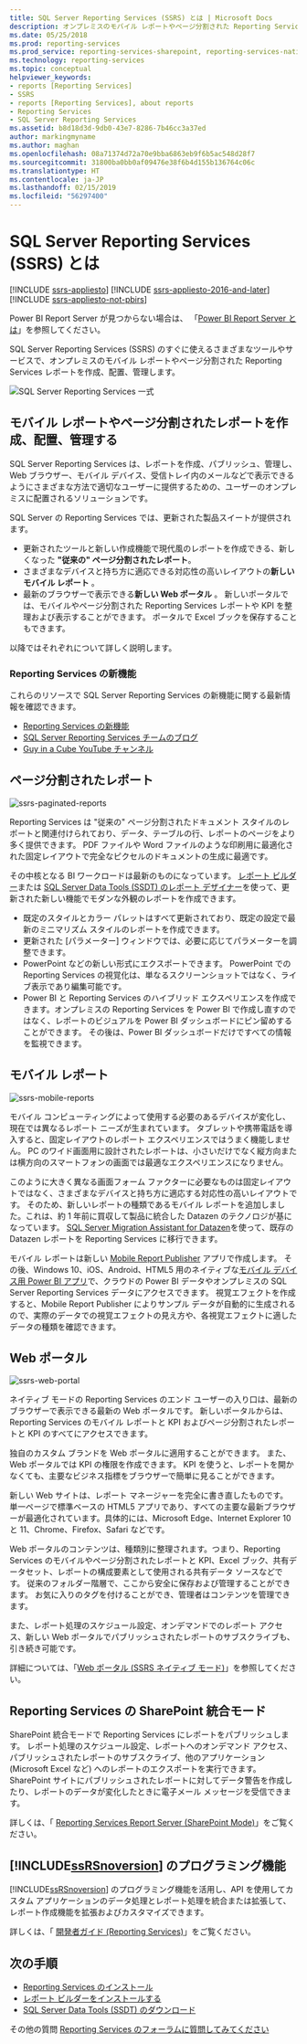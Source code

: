 ```yaml
---
title: SQL Server Reporting Services (SSRS) とは | Microsoft Docs
description: オンプレミスのモバイル レポートやページ分割された Reporting Services レポートに使用するツールやサービスについて説明します。
ms.date: 05/25/2018
ms.prod: reporting-services
ms.prod_service: reporting-services-sharepoint, reporting-services-native
ms.technology: reporting-services
ms.topic: conceptual
helpviewer_keywords:
- reports [Reporting Services]
- SSRS
- reports [Reporting Services], about reports
- Reporting Services
- SQL Server Reporting Services
ms.assetid: b8d18d3d-9db0-43e7-8286-7b46cc3a37ed
author: markingmyname
ms.author: maghan
ms.openlocfilehash: 08a71374d72a70e9bba6863eb9f6b5ac548d28f7
ms.sourcegitcommit: 31800ba0bb0af09476e38f6b4d155b136764c06c
ms.translationtype: HT
ms.contentlocale: ja-JP
ms.lasthandoff: 02/15/2019
ms.locfileid: "56297400"
---
```

# <a name="what-is-sql-server-reporting-services-ssrs"></a>SQL Server Reporting Services (SSRS) とは

[!INCLUDE [ssrs-appliesto](../includes/ssrs-appliesto.md)] [!INCLUDE [ssrs-appliesto-2016-and-later](../includes/ssrs-appliesto-2016-and-later.md)] [!INCLUDE [ssrs-appliesto-not-pbirs](../includes/ssrs-appliesto-not-pbirs.md)]

Power BI Report Server が見つからない場合は、 「[Power BI Report Server とは](https://docs.microsoft.com/power-bi/report-server/get-started)」を参照してください。

SQL Server Reporting Services (SSRS) のすぐに使えるさまざまなツールやサービスで、オンプレミスのモバイル レポートやページ分割された Reporting Services レポートを作成、配置、管理します。

![SQL Server Reporting Services 一式](../reporting-services/media/ss-reporting-services-all-together.png "SQL Server Reporting Services 一式")

## <a name="create-deploy-and-manage-mobile-and-paginated-reports"></a>モバイル レポートやページ分割されたレポートを作成、配置、管理する

SQL Server Reporting Services は、レポートを作成、パブリッシュ、管理し、Web ブラウザー、モバイル デバイス、受信トレイ内のメールなどで表示できるようにさまざまな方法で適切なユーザーに提供するための、ユーザーのオンプレミスに配置されるソリューションです。

SQL Server の Reporting Services では、更新された製品スイートが提供されます。

* 更新されたツールと新しい作成機能で現代風のレポートを作成できる、新しくなった **"従来の" ページ分割されたレポート**。
* さまざまなデバイスと持ち方に適応できる対応性の高いレイアウトの**新しいモバイル レポート** 。
* 最新のブラウザーで表示できる**新しい Web ポータル** 。 新しいポータルでは、モバイルやページ分割された Reporting Services レポートや KPI を整理および表示することができます。 ポータルで Excel ブックを保存することもできます。

以降ではそれぞれについて詳しく説明します。

### <a name="whats-new-in-reporting-services"></a>Reporting Services の新機能

これらのリソースで SQL Server Reporting Services の新機能に関する最新情報を確認できます。

* [Reporting Services の新機能](../reporting-services/what-s-new-in-sql-server-reporting-services-ssrs.md)
* [SQL Server Reporting Services チームのブログ](https://blogs.msdn.microsoft.com/sqlrsteamblog/)
* [Guy in a Cube YouTube チャンネル](https://www.youtube.com/channel/UCFp1vaKzpfvoGai0vE5VJ0w)

## <a name="paginated-reports"></a>ページ分割されたレポート

![ssrs-paginated-reports](../reporting-services/media/ssrs-paginated-reports.png)

Reporting Services は "従来の" ページ分割されたドキュメント スタイルのレポートと関連付けられており、データ、テーブルの行、レポートのページをより多く提供できます。 PDF ファイルや Word ファイルのような印刷用に最適化された固定レイアウトで完全なピクセルのドキュメントの生成に最適です。

その中核となる BI ワークロードは最新のものになっています。 [レポート ビルダー](../reporting-services/report-builder/report-builder-in-sql-server-2016.md)または [SQL Server Data Tools (SSDT) のレポート デザイナー](../reporting-services/tools/reporting-services-in-sql-server-data-tools-ssdt.md)を使って、更新された新しい機能でモダンな外観のレポートを作成できます。

* 既定のスタイルとカラー パレットはすべて更新されており、既定の設定で最新のミニマリズム スタイルのレポートを作成できます。
* 更新された [パラメーター] ウィンドウでは、必要に応じてパラメーターを調整できます。
* PowerPoint などの新しい形式にエクスポートできます。 PowerPoint での Reporting Services の視覚化は、単なるスクリーンショットではなく、ライブ表示であり編集可能です。
* Power BI と Reporting Services のハイブリッド エクスペリエンスを作成できます。オンプレミスの Reporting Services を Power BI で作成し直すのではなく、レポートのビジュアルを Power BI ダッシュボードにピン留めすることができます。 その後は、Power BI ダッシュボードだけですべての情報を監視できます。

## <a name="mobile-reports"></a>モバイル レポート

![ssrs-mobile-reports](../reporting-services/media/ssrs-mobile-reports.png)

モバイル コンピューティングによって使用する必要のあるデバイスが変化し、現在では異なるレポート ニーズが生まれています。 タブレットや携帯電話を導入すると、固定レイアウトのレポート エクスペリエンスではうまく機能しません。 PC のワイド画面用に設計されたレポートは、小さいだけでなく縦方向または横方向のスマートフォンの画面では最適なエクスペリエンスになりません。

このように大きく異なる画面フォーム ファクターに必要なものは固定レイアウトではなく、さまざまなデバイスと持ち方に適応する対応性の高いレイアウトです。 そのため、新しいレポートの種類であるモバイル レポートを追加しました。これは、約 1 年前に買収して製品に統合した Datazen のテクノロジが基になっています。 [SQL Server Migration Assistant for Datazen](https://www.microsoft.com/download/details.aspx?id=53128)を使って、既存の Datazen レポートを Reporting Services に移行できます。 

モバイル レポートは新しい [Mobile Report Publisher](../reporting-services/mobile-reports/create-mobile-reports-with-sql-server-mobile-report-publisher.md) アプリで作成します。 その後、Windows 10、iOS、Android、HTML5 用のネイティブな[モバイル デバイス用 Power BI アプリ](https://powerbi.microsoft.com/documentation/powerbi-power-bi-apps-for-mobile-devices/)で、クラウドの Power BI データやオンプレミスの SQL Server Reporting Services データにアクセスできます。 視覚エフェクトを作成すると、Mobile Report Publisher によりサンプル データが自動的に生成されるので、実際のデータでの視覚エフェクトの見え方や、各視覚エフェクトに適したデータの種類を確認できます。

## <a name="web-portal"></a>Web ポータル

![ssrs-web-portal](../reporting-services/media/ssrs-web-portal.png)

ネイティブ モードの Reporting Services のエンド ユーザーの入り口は、最新のブラウザーで表示できる最新の Web ポータルです。 新しいポータルからは、Reporting Services のモバイル レポートと KPI およびページ分割されたレポートと KPI のすべてにアクセスできます。

独自のカスタム ブランドを Web ポータルに適用することができます。 また、Web ポータルでは KPI の権限を作成できます。 KPI を使うと、レポートを開かなくても、主要なビジネス指標をブラウザーで簡単に見ることができます。 

新しい Web サイトは、レポート マネージャーを完全に書き直したものです。 単一ページで標準ベースの HTML5 アプリであり、すべての主要な最新ブラウザーが最適化されています。具体的には、Microsoft Edge、Internet Explorer 10 と 11、Chrome、Firefox、Safari などです。

Web ポータルのコンテンツは、種類別に整理されます。つまり、Reporting Services のモバイルやページ分割されたレポートと KPI、Excel ブック、共有データセット、レポートの構成要素として使用される共有データ ソースなどです。 従来のフォルダー階層で、ここから安全に保存および管理することができます。 お気に入りのタグを付けることができ、管理者はコンテンツを管理できます。

また、レポート処理のスケジュール設定、オンデマンドでのレポート アクセス、新しい Web ポータルでパブリッシュされたレポートのサブスクライブも、引き続き可能です。

詳細については、「[Web ポータル (SSRS ネイティブ モード)](../reporting-services/web-portal-ssrs-native-mode.md)」を参照してください。

## <a name="reporting-services-in-sharepoint-integrated-mode"></a>Reporting Services の SharePoint 統合モード

SharePoint 統合モードで Reporting Services にレポートをパブリッシュします。 レポート処理のスケジュール設定、レポートへのオンデマンド アクセス、パブリッシュされたレポートのサブスクライブ、他のアプリケーション (Microsoft Excel など) へのレポートのエクスポートを実行できます。 SharePoint サイトにパブリッシュされたレポートに対してデータ警告を作成したり、レポートのデータが変化したときに電子メール メッセージを受信できます。  

詳しくは、「 [Reporting Services Report Server (SharePoint Mode)](../reporting-services/report-server-sharepoint/reporting-services-report-server-sharepoint-mode.md)」をご覧ください。

## <a name="includessrsnoversionincludesssrsnoversion-mdmd-programming-features"></a>[!INCLUDE[ssRSnoversion](../includes/ssrsnoversion-md.md)] のプログラミング機能

[!INCLUDE[ssRSnoversion](../includes/ssrsnoversion-md.md)] のプログラミング機能を活用し、API を使用してカスタム アプリケーションのデータ処理とレポート処理を統合または拡張して、レポート作成機能を拡張およびカスタマイズできます。

詳しくは、「 [開発者ガイド (Reporting Services)](../reporting-services/reporting-services-developer-documentation.md)」をご覧ください。 

## <a name="next-steps"></a>次の手順

* [Reporting Services のインストール](../reporting-services/install-windows/install-reporting-services.md)  
* [レポート ビルダーをインストールする](../reporting-services/install-windows/install-report-builder.md)   
* [SQL Server Data Tools (SSDT) のダウンロード](https://go.microsoft.com/fwlink/?LinkID=616714)  

その他の質問 [Reporting Services のフォーラムに質問してみてください](https://go.microsoft.com/fwlink/?LinkId=620231)
